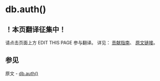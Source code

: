 # db.auth()

## ！本页翻译征集中！

请点击页面上方 EDIT THIS PAGE 参与翻译。
详见：
[贡献指南]( https://github.com/JinMuInfo/MongoDB-Manual-zh/blob/master/CONTRIBUTING.md )、
[原文链接](  https://docs.mongodb.com/manual/reference/method/db.auth/  )。

## 参见

原文 - [db.auth()]( https://docs.mongodb.com/manual/reference/method/db.auth/ )

